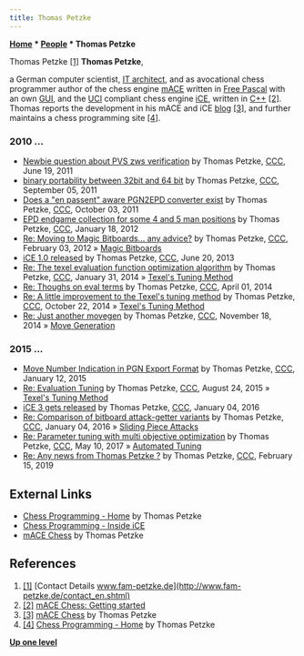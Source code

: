 ```yaml
---
title: Thomas Petzke
---
```

**[Home](Home "Home") \* [People](People "People") \* Thomas Petzke**



 [](http://www.fam-petzke.de/contact_en.shtml) Thomas Petzke <a id="cite-note-1" href="#cite-ref-1">[1]</a> 
**Thomas Petzke**,  

a German computer scientist, [IT architect](https://en.wikipedia.org/wiki/Software_architect), 
and as avocational chess programmer author of the chess engine [mACE](index.php?title=MACE&action=edit&redlink=1 "MACE (page does not exist)") written in [Free Pascal](Pascal "Pascal") with an own [GUI](GUI "GUI"), 
and the [UCI](UCI "UCI") compliant chess engine [iCE](ICE "ICE"), written in [C++](Cpp "Cpp") <a id="cite-note-2" href="#cite-ref-2">[2]</a>. 
Thomas reports the development in his mACE and iCE [blog](https://en.wikipedia.org/wiki/Blog) <a id="cite-note-3" href="#cite-ref-3">[3]</a>, 
and further maintains a chess programming site <a id="cite-note-4" href="#cite-ref-4">[4]</a>. 



### 2010 ...


* [Newbie question about PVS zws verification](http://www.talkchess.com/forum/viewtopic.php?t=39424) by Thomas Petzke, [CCC](CCC "CCC"), June 19, 2011
* [binary portability between 32bit and 64 bit](http://www.talkchess.com/forum/viewtopic.php?t=40278) by Thomas Petzke, [CCC](CCC "CCC"), September 05, 2011
* [Does a "en passent" aware PGN2EPD converter exist](http://www.talkchess.com/forum/viewtopic.php?t=40626) by Thomas Petzke, [CCC](CCC "CCC"), October 03, 2011
* [EPD endgame collection for some 4 and 5 man positions](http://www.talkchess.com/forum/viewtopic.php?t=42045) by Thomas Petzke, [CCC](CCC "CCC"), January 18, 2012
* [Re: Moving to Magic Bitboards... any advice?](http://www.talkchess.com/forum3/viewtopic.php?f=7&t=42291&start=1) by Thomas Petzke, [CCC](CCC "CCC"), February 03, 2012 » [Magic Bitboards](Magic_Bitboards "Magic Bitboards")
* [iCE 1.0 released](http://www.talkchess.com/forum3/viewtopic.php?f=2&t=48352) by Thomas Petzke, [CCC](CCC "CCC"), June 20, 2013
* [Re: The texel evaluation function optimization algorithm](http://www.talkchess.com/forum3/viewtopic.php?f=7&t=50823&start=29) by Thomas Petzke, [CCC](CCC "CCC"), January 31, 2014 » [Texel's Tuning Method](Texel%27s_Tuning_Method "Texel's Tuning Method")
* [Re: Thoughs on eval terms](http://www.talkchess.com/forum3/viewtopic.php?f=7&t=51811&start=11) by Thomas Petzke, [CCC](CCC "CCC"), April 01, 2014
* [Re: A little improvement to the Texel's tuning method](http://www.talkchess.com/forum3/viewtopic.php?f=7&t=54021&start=8) by Thomas Petzke, [CCC](CCC "CCC"), October 22, 2014 » [Texel's Tuning Method](Texel%27s_Tuning_Method "Texel's Tuning Method")
* [Re: Just another movegen](http://www.talkchess.com/forum3/viewtopic.php?f=7&t=54337&start=9) by Thomas Petzke, [CCC](CCC "CCC"), November 18, 2014 » [Move Generation](Move_Generation "Move Generation")


### 2015 ...


* [Move Number Indication in PGN Export Format](http://www.talkchess.com/forum3/viewtopic.php?f=7&t=54950) by Thomas Petzke, [CCC](CCC "CCC"), January 12, 2015
* [Re: Evaluation Tuning](http://www.talkchess.com/forum3/viewtopic.php?f=7&t=57225&start=47) by Thomas Petzke, [CCC](CCC "CCC"), August 24, 2015 » [Texel's Tuning Method](Texel%27s_Tuning_Method "Texel's Tuning Method")
* [iCE 3 gets released](http://www.talkchess.com/forum3/viewtopic.php?f=2&t=58800) by Thomas Petzke, [CCC](CCC "CCC"), January 04, 2016
* [Re: Comparison of bitboard attack-getter variants](http://www.talkchess.com/forum3/viewtopic.php?f=7&t=58795&start=1) by Thomas Petzke, [CCC](CCC "CCC"), January 04, 2016 » [Sliding Piece Attacks](Sliding_Piece_Attacks "Sliding Piece Attacks")
* [Re: Parameter tuning with multi objective optimization](http://www.talkchess.com/forum3/viewtopic.php?f=7&t=63926&start=9) by Thomas Petzke, [CCC](CCC "CCC"), May 10, 2017 » [Automated Tuning](Automated_Tuning "Automated Tuning")
* [Re: Any news from Thomas Petzke ?](http://www.talkchess.com/forum3/viewtopic.php?f=2&t=69911&start=2) by Thomas Petzke, [CCC](CCC "CCC"), February 15, 2019


## External Links


* [Chess Programming - Home](http://www.fam-petzke.de/chess_home_en.shtml) by Thomas Petzke
* [Chess Programming - Inside iCE](http://www.fam-petzke.de/cp_inside_ice_en.shtml)
* [mACE Chess](http://macechess.blogspot.com/) by Thomas Petzke


## References


1. <a id="cite-ref-1" href="#cite-note-1">[1]</a> [Contact Details www.fam-petzke.de](http://www.fam-petzke.de/contact_en.shtml)
2. <a id="cite-ref-2" href="#cite-note-2">[2]</a> [mACE Chess: Getting started](http://macechess.blogspot.com/2010/08/getting-started.html)
3. <a id="cite-ref-3" href="#cite-note-3">[3]</a> [mACE Chess](http://macechess.blogspot.com/) by Thomas Petzke
4. <a id="cite-ref-4" href="#cite-note-4">[4]</a> [Chess Programming - Home](http://www.fam-petzke.de/chess_home_en.shtml) by Thomas Petzke

**[Up one level](People "People")**







 
